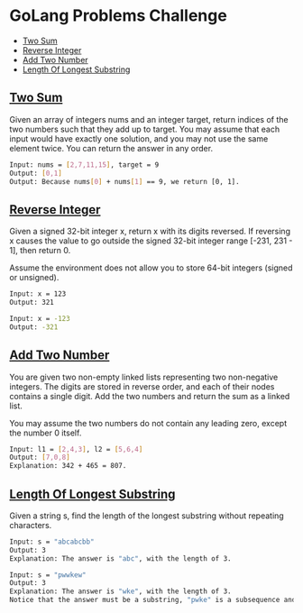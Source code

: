 # GoLang Problems Challenge

- [Two Sum](https://github.com/alibugrat/go-problems-challenge/blob/main/README.md#two-sum)
- [Reverse Integer](https://github.com/alibugrat/go-problems-challenge/blob/main/README.md#reverse-integer)
- [Add Two Number](https://github.com/alibugrat/go-problems-challenge/blob/main/README.md#add-two-number)
- [Length Of Longest Substring](https://github.com/alibugrat/go-problems-challenge/blob/main/README.md#length-of-longest-substring)


## [Two Sum](https://github.com/alibugrat/go-problems-challenge/blob/main/challenges/twoSum.go)

Given an array of integers nums and an integer target, return indices of the two numbers such that they add up to target. You may assume that each input would have exactly one solution, and you may not use the same element twice. You can return the answer in any order.

```sh
Input: nums = [2,7,11,15], target = 9
Output: [0,1]
Output: Because nums[0] + nums[1] == 9, we return [0, 1].
```

## [Reverse Integer](https://github.com/alibugrat/go-problems-challenge/blob/main/challenges/reverseInt.go)

Given a signed 32-bit integer x, return x with its digits reversed. If reversing x causes the value to go outside the signed 32-bit integer range [-231, 231 - 1], then return 0.

Assume the environment does not allow you to store 64-bit integers (signed or unsigned).

```sh
Input: x = 123
Output: 321

Input: x = -123
Output: -321
```

## [Add Two Number](https://github.com/alibugrat/go-problems-challenge/blob/main/challenges/addTwoNumbers.go)

You are given two non-empty linked lists representing two non-negative integers. The digits are stored in reverse order, and each of their nodes contains a single digit. Add the two numbers and return the sum as a linked list.

You may assume the two numbers do not contain any leading zero, except the number 0 itself.

```sh
Input: l1 = [2,4,3], l2 = [5,6,4]
Output: [7,0,8]
Explanation: 342 + 465 = 807.
```



## [Length Of Longest Substring](https://github.com/alibugrat/go-problems-challenge/blob/main/challenges/LengthOfLongestSubstring.go)

Given a string s, find the length of the longest substring without repeating characters.

```sh
Input: s = "abcabcbb"
Output: 3
Explanation: The answer is "abc", with the length of 3.

Input: s = "pwwkew"
Output: 3
Explanation: The answer is "wke", with the length of 3.
Notice that the answer must be a substring, "pwke" is a subsequence and not a substring.
```
